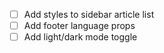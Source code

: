 - [ ] Add styles to sidebar article list
- [ ] Add footer language props
- [ ] Add light/dark mode toggle
